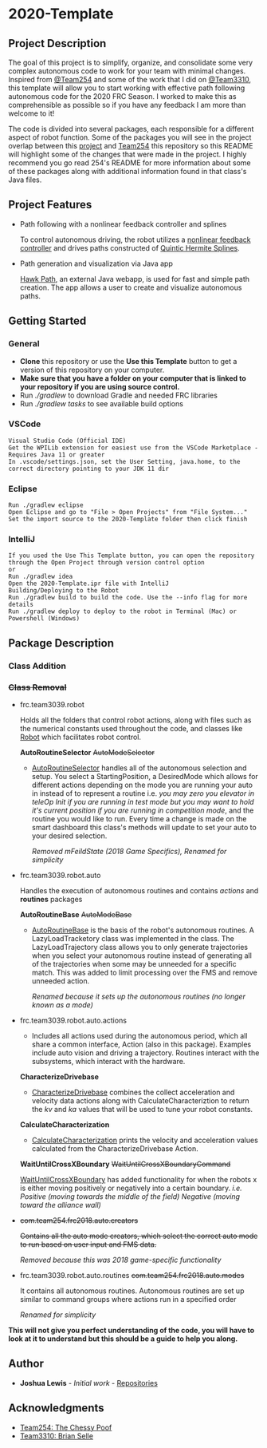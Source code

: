 # 2020-Template 
## Project Description

The goal of this project is to simplify, organize, and consolidate some very complex autonomous code to work for your team with minimal changes. Inspired from [@Team254](https://github.com/Team254) and some of the work that I did on [@Team3310](https://github.com/Team3310), this template will allow you to start working with effective path following autonomous code for the 2020 FRC Season. I worked to make this as comprehensible as possible so if you have any feedback I am more than welcome to it! 

The code is divided into several packages, each responsible for a different aspect of robot function. Some of the packages you will see in the project overlap between this [project](https://github.com/JoshLew7/2020-Template) and [Team254](https://github.com/Team254/FRC-2018-Public#frc-2018) this repository so this README will highlight some of the changes that were made in the project. I highly recommend you go read 254's README for more information about some of these packages along with additional information found in that class's Java files.

## Project Features
* Path following with a nonlinear feedback controller and splines
    
    To control autonomous driving, the robot utilizes a [nonlinear feedback controller](https://github.com/JoshLew7/2020-Templete/blob/master/src/main/java/frc/team3039/robot/planners/DriveMotionPlanner.java) and drives paths constructed of [Quintic Hermite Splines](https://github.com/JoshLew7/2020-Templete/blob/master/src/main/java/frc/team3039/utility/lib/spline/QuinticHermiteSpline.java).
    
* Path generation and visualization via Java app

    [Hawk Path](https://github.com/JoshLew7/2020-Template/tree/master/src/main/java/frc/team3039/path), an external Java webapp, is used for fast and simple path creation. The app allows a user to create and visualize autonomous paths.

## Getting Started
  ### General
  * **Clone** this repository or use the **Use this Template** button to get a version of this repository on your computer.  
  *  **Make sure that you have a folder on your computer that is linked to your repository if you are using source control.**
  * Run *./gradlew* to download Gradle and needed FRC libraries
  * Run *./gradlew tasks* to see available build options
  
  ### VSCode 
    Visual Studio Code (Official IDE)
    Get the WPILib extension for easiest use from the VSCode Marketplace - Requires Java 11 or greater
    In .vscode/settings.json, set the User Setting, java.home, to the correct directory pointing to your JDK 11 dir
  
  ### Eclipse
    Run ./gradlew eclipse
    Open Eclipse and go to "File > Open Projects" from "File System..."
    Set the import source to the 2020-Template folder then click finish
  ### IntelliJ
    If you used the Use This Template button, you can open the repository through the Open Project through version control option
    or
    Run ./gradlew idea
    Open the 2020-Template.ipr file with IntelliJ
    Building/Deploying to the Robot
    Run ./gradlew build to build the code. Use the --info flag for more details
    Run ./gradlew deploy to deploy to the robot in Terminal (Mac) or Powershell (Windows)
    
## Package Description 

 ### **Class Addition**
  
 ### ~~Class Removal~~
  
* frc.team3039.robot
 
  Holds all the folders that control robot actions, along with files such as the numerical constants used throughout the code, and classes like [Robot](https://github.com/JoshLew7/2020-Template/blob/master/src/main/java/frc/team3039/robot/Robot.java) which facilitates robot control. 
  
  **AutoRoutineSelector**   ~~AutoModeSelector~~
  
  * [AutoRoutineSelector](https://github.com/JoshLew7/2020-Template/blob/master/src/main/java/frc/team3039/robot/AutoRoutineSelector.java) handles all of the autonomous selection and setup. You select a StartingPosition, a DesiredMode which allows for different actions depending on the mode you are running your auto in instead of to represent a routine i.e. *you may zero you elevator in teleOp Init if you are running in test mode but you may want to hold it's current position if you are running in competition mode*, and the routine you would like to run. Every time a change is made on the smart dashboard this class's methods will update to set your auto to your desired selection. 
  
    *Removed mFeildState (2018 Game Specifics), Renamed for simplicity*

  
* frc.team3039.robot.auto

  Handles the execution of autonomous routines and contains *actions* and **routines** packages
  
  **AutoRoutineBase**   ~~AutoModeBase~~
  
  * [AutoRoutineBase](https://github.com/JoshLew7/2020-Template/blob/master/src/main/java/frc/team3039/robot/auto/AutoRoutineBase.java) is the basis of the robot's autonomous routines. A LazyLoadTracketory class was implemented in the class. The LazyLoadTrajectory class allows you to only generate trajectories when you select your autonomous routine instead of generating all of the trajectories when some may be unneeded for a specific match. This was added to limit processing over the FMS and remove unneeded action.
  
    *Renamed because it sets up the autonomous routines (no longer known as a mode)*

* frc.team3039.robot.auto.actions

  * Includes all actions used during the autonomous period, which all share a common interface, Action (also in this package). Examples include auto vision and driving a trajectory. Routines interact with the subsystems, which interact with the hardware.
  
  **CharacterizeDrivebase**
  
  * [CharacterizeDrivebase](https://github.com/JoshLew7/2020-Template/blob/master/src/main/java/frc/team3039/robot/auto/actions/CharacterizeDrivebase.java) combines the collect acceleration and velocity data actions along with CalculateCharacteriztion to return the *kv* and *ka* values that will be used to tune your robot constants. 
  
  **CalculateCharacterization**
  
  * [CalculateCharacterization](https://github.com/JoshLew7/2020-Template/blob/master/src/main/java/frc/team3039/robot/auto/actions/CalculateCharacterization.java) prints the velocity and acceleration values calculated from the CharacterizeDrivebase Action.
  
  **WaitUntilCrossXBoundary** ~~WaitUntilCrossXBoundaryCommand~~
  
  
  [WaitUntilCrossXBoundary](https://github.com/JoshLew7/2020-Template/blob/master/src/main/java/frc/team3039/robot/auto/actions/WaitUntilCrossXBoundary.java)  has added functionality for when the robots x is either moving positively or negatively into a certain boundary. *i.e. Positive (moving towards the middle of the field) Negative (moving toward the alliance wall)*
   
* ~~com.team254.frc2018.auto.creators~~

   ~~Contains all the auto mode creators, which select the correct auto mode to run based on user input and FMS data.~~

  *Removed because this was 2018 game-specific functionality*

* frc.team3039.robot.auto.routines ~~com.team254.frc2018.auto.modes~~

  It contains all autonomous routines. Autonomous routines are set up similar to command groups where actions run in a specified order 
  
  *Renamed for simplicity*
  
 **This will not give you perfect understanding of the code, you will have to look at it to understand but this should be a guide to help you along.**
  
## Author

* **Joshua Lewis** - *Initial work* - [Repositories](https://github.com/JoshLew7)

## Acknowledgments

* [Team254: The Chessy Poof](https://github.com/Team254)
* [Team3310: Brian Selle](https://github.com/BrianSelle)

